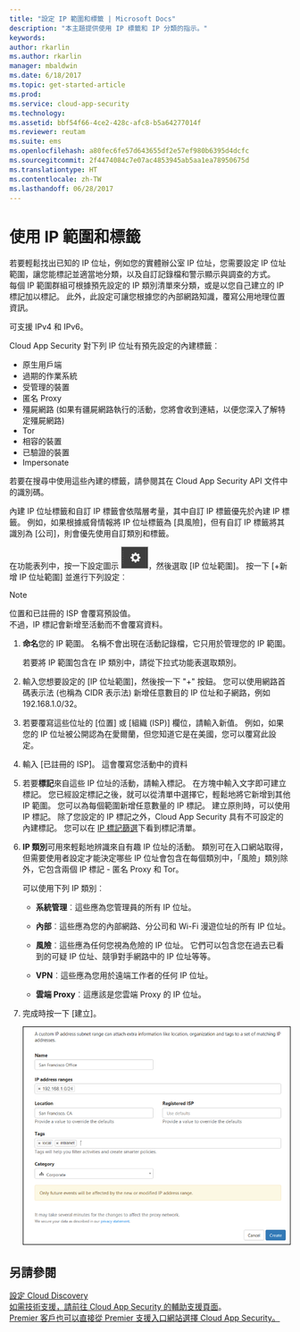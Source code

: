 ```yaml
---
title: "設定 IP 範圍和標籤 | Microsoft Docs"
description: "本主題提供使用 IP 標籤和 IP 分類的指示。"
keywords: 
author: rkarlin
ms.author: rkarlin
manager: mbaldwin
ms.date: 6/18/2017
ms.topic: get-started-article
ms.prod: 
ms.service: cloud-app-security
ms.technology: 
ms.assetid: bbf54f66-4ce2-428c-afc8-b5a64277014f
ms.reviewer: reutam
ms.suite: ems
ms.openlocfilehash: a80fec6fe57d643655df2e57ef980b6395d4dcfc
ms.sourcegitcommit: 2f4474084c7e07ac4853945ab5aa1ea78950675d
ms.translationtype: HT
ms.contentlocale: zh-TW
ms.lasthandoff: 06/28/2017
---
```

#  <a name="IPtagsandRanges"></a> 使用 IP 範圍和標籤

若要輕鬆找出已知的 IP 位址，例如您的實體辦公室 IP 位址，您需要設定 IP 位址範圍，讓您能標記並適當地分類，以及自訂記錄檔和警示顯示與調查的方式。   
每個 IP 範圍群組可根據預先設定的 IP 類別清單來分類，或是以您自己建立的 IP 標記加以標記。 此外，此設定可讓您根據您的內部網路知識，覆寫公用地理位置資訊。  
  
可支援 IPv4 和 IPv6。  
  
Cloud App Security 對下列 IP 位址有預先設定的內建標籤︰ 
- 原生用戶端
- 過期的作業系統
- 受管理的裝置
- 匿名 Proxy
- 殭屍網路 (如果有疆屍網路執行的活動，您將會收到連結，以便您深入了解特定殭屍網路)
- Tor
- 相容的裝置
- 已驗證的裝置
- Impersonate

若要在搜尋中使用這些內建的標籤，請參閱其在 Cloud App Security API 文件中的識別碼。 

內建 IP 位址標籤和自訂 IP 標籤會依階層考量，其中自訂 IP 標籤優先於內建 IP 標籤。 例如，如果根據威脅情報將 IP 位址標籤為 [具風險]，但有自訂 IP 標籤將其識別為 [公司]，則會優先使用自訂類別和標籤。

在功能表列中，按一下設定圖示 ![設定圖示](./media/settings-icon.png "設定圖示")，然後選取 [IP 位址範圍]。 按一下 [+新增 IP 位址範圍] 並進行下列設定︰  
  
> [!NOTE]  
>  位置和已註冊的 ISP 會覆寫預設值。   
> 不過，IP 標記會新增至活動而不會覆寫資料。  
  
1.  **命名**您的 IP 範圍。 名稱不會出現在活動記錄檔，它只用於管理您的 IP 範圍。  
  
     若要將 IP 範圍包含在 IP 類別中，請從下拉式功能表選取類別。  
  
2.  輸入您想要設定的 [IP 位址範圍]，然後按一下 "+" 按鈕。 您可以使用網路首碼表示法 (也稱為 CIDR 表示法) 新增任意數目的 IP 位址和子網路，例如 192.168.1.0/32。  
  
3.  若要覆寫這些位址的 [位置] 或 [組織 (ISP)] 欄位，請輸入新值。 例如，如果您的 IP 位址被公開認為在愛爾蘭，但您知道它是在美國，您可以覆寫此設定。  
  
4.  輸入 [已註冊的 ISP]。 這會覆寫您活動中的資料  
  
5.  若要**標記**來自這些 IP 位址的活動，請輸入標記。 在方塊中輸入文字即可建立標記。 您已經設定標記之後，就可以從清單中選擇它，輕鬆地將它新增到其他 IP 範圍。 您可以為每個範圍新增任意數量的 IP 標記。 建立原則時，可以使用 IP 標記。  除了您設定的 IP 標記之外，Cloud App Security 具有不可設定的內建標記。 您可以在 [IP 標記篩選](activity-filters.md)下看到標記清單。  
  
6.  **IP 類別**可用來輕鬆地辨識來自有趣 IP 位址的活動。 類別可在入口網站取得，但需要使用者設定才能決定哪些 IP 位址會包含在每個類別中，「風險」類別除外，它包含兩個 IP 標記 - 匿名 Proxy 和 Tor。  
  
     可以使用下列 IP 類別︰  
  
    -   **系統管理**︰這些應為您管理員的所有 IP 位址。  
  
    -   **內部**︰這些應為您的內部網路、分公司和 Wi-Fi 漫遊位址的所有 IP 位址。  
  
    -   **風險**︰這些應為任何您視為危險的 IP 位址。 它們可以包含您在過去已看到的可疑 IP 位址、競爭對手網路中的 IP 位址等等。  
  
    -   **VPN**︰這些應為您用於遠端工作者的任何 IP 位址。  
  
    -   **雲端 Proxy**︰這應該是您雲端 Proxy 的 IP 位址。  
  
7.  完成時按一下 [建立]。  
  
     ![newipaddress 範圍](./media/newipaddress-range.png "newipaddress 範圍")  
  
  
    
## <a name="see-also"></a>另請參閱  
[設定 Cloud Discovery](set-up-cloud-discovery.md)   
[如需技術支援，請前往 Cloud App Security 的輔助支援頁面](http://support.microsoft.com/oas/default.aspx?prid=16031)。   
[Premier 客戶也可以直接從 Premier 支援入口網站選擇 Cloud App Security。](https://premier.microsoft.com/)  
  
  